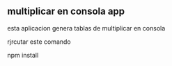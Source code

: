 


## multiplicar en consola app

esta aplicacion genera tablas de multiplicar en consola

rjrcutar este comando

npm install